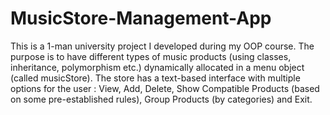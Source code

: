 # MusicStore-Management-App
This is a 1-man university project I developed during my OOP course. The purpose is to have different types of music products (using classes, inheritance, polymorphism etc.) dynamically allocated in a menu object (called musicStore). The store has a text-based interface with multiple options for the user : View, Add, Delete, Show Compatible Products (based on some pre-established rules), Group Products (by categories) and Exit.
